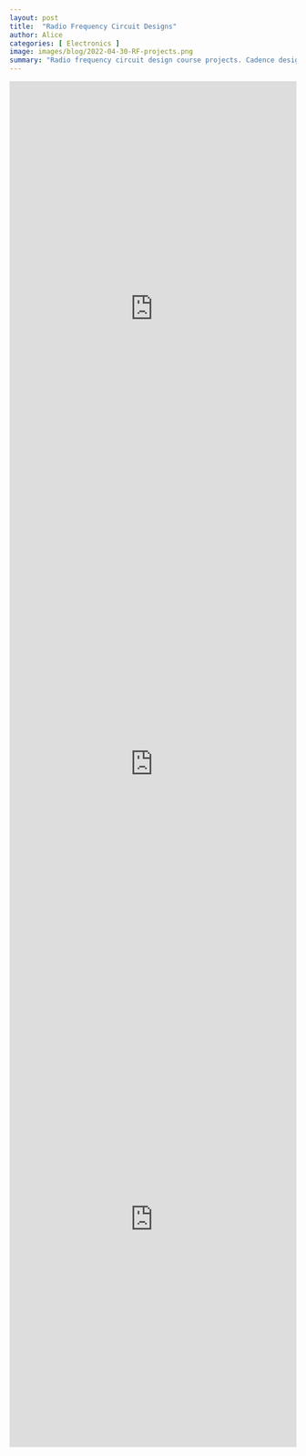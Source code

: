 ```yaml
---
layout: post
title:  "Radio Frequency Circuit Designs"
author: Alice
categories: [ Electronics ]
image: images/blog/2022-04-30-RF-projects.png
summary: "Radio frequency circuit design course projects. Cadence designs of a low noise amplifier, a mixer, and a voltage controller oscillator."
---
```


<embed src="https://drive.google.com/file/d/1a8TDWVm-F_J48Kc35PXoFtL4LqiS4cUU/preview" width="100%" height ="800"/>
<embed src="https://drive.google.com/file/d/1C4i2VhnLua_RFfVF7DeDvqg0_YitcJ11/preview" width="100%" height ="800"/>
<embed src="https://drive.google.com/file/d/1vzziuDwZDwFbVzoIbp-4amCOBvEyci3H/preview" width="100%" height ="800"/>